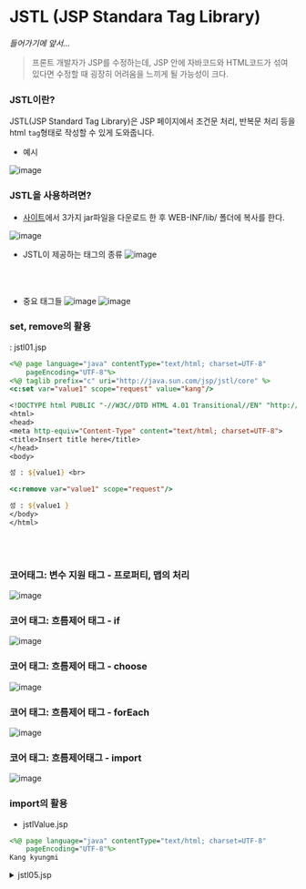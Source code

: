 JSTL (JSP Standara Tag Library)
==
*들어가기에 앞서…*
> 프론트 개발자가 JSP를 수정하는데, JSP 안에 자바코드와 HTML코드가 섞여 있다면 수정할 때 굉장히 어려움을 느끼게 될 가능성이 크다.

### JSTL이란?
JSTL(JSP Standard Tag Library)은 JSP 페이지에서 조건문 처리, 반복문 처리 등을 html `tag`형태로 작성할 수 있게 도와줍니다.
- 예시

![image](https://cphinf.pstatic.net/mooc/20180130_149/1517289583487Ac0YJ_PNG/2_6_2_jstl.PNG)

### JSTL을 사용하려면?
- [사이트](http://tomcat.apache.org/download-taglibs.cgi)에서 3가지 jar파일을 다운로드 한 후 WEB-INF/lib/ 폴더에 복사를 한다.

![image](https://cphinf.pstatic.net/mooc/20180130_248/1517289861733CmzUv_PNG/2_6_2_jstl_.PNG)

- JSTL이 제공하는 태그의 종류
![image](https://cphinf.pstatic.net/mooc/20180130_273/1517290494334HrB7S_PNG/2_6_2_jstl___.PNG)

<br>
<br>

- 중요 태그들
![image](https://user-images.githubusercontent.com/22065527/116867818-ae7d4480-ac48-11eb-8581-0e97950aa9a3.png)
![image](https://user-images.githubusercontent.com/22065527/116867909-c9e84f80-ac48-11eb-805c-d426bb88e63d.png)

### set, remove의 활용
: jstl01.jsp
```jsp
<%@ page language="java" contentType="text/html; charset=UTF-8"
    pageEncoding="UTF-8"%>
<%@ taglib prefix="c" uri="http://java.sun.com/jsp/jstl/core" %> 
<c:set var="value1" scope="request" value="kang"/>

<!DOCTYPE html PUBLIC "-//W3C//DTD HTML 4.01 Transitional//EN" "http://www.w3.org/TR/html4/loose.dtd">
<html>
<head>
<meta http-equiv="Content-Type" content="text/html; charset=UTF-8">
<title>Insert title here</title>
</head>
<body>

성 : ${value1} <br>

<c:remove var="value1" scope="request"/>

성 : ${value1 }
</body>
</html>
```
<br>
<br>

### 코어태그: 변수 지원 태그 - 프로퍼티, 맵의 처리

![image](https://cphinf.pstatic.net/mooc/20180226_103/1519633640114VKW2d_PNG/2.png)

### 코어 태그: 흐름제어 태그 - if

![image](https://cphinf.pstatic.net/mooc/20180226_83/1519633710402BlJ2W_PNG/3.png)

### 코어 태그: 흐름제어 태그 - choose

![image](https://user-images.githubusercontent.com/22065527/116869478-c73b2980-ac4b-11eb-8466-838513dbd095.png)

### 코어 태그: 흐름제어 태그 - forEach

![image](https://cphinf.pstatic.net/mooc/20180130_218/1517292735244tmWgM_PNG/2_6_2__forEach.PNG)

### 코어 태그: 흐름제어태그 - import

![image](https://cphinf.pstatic.net/mooc/20180130_93/1517293018908uGgzT_PNG/2_6_2__import.PNG)

### import의 활용
- jstlValue.jsp

```jsp
<%@ page language="java" contentType="text/html; charset=UTF-8"
    pageEncoding="UTF-8"%>
Kang kyungmi
```

<details>
<summary>jstl05.jsp</summary>
<div markdown="1">
    
    
    
```jsp
<%@ page language="java" contentType="text/html; charset=UTF-8"
    pageEncoding="UTF-8"%>
<%@ taglib prefix="c" uri="http://java.sun.com/jsp/jstl/core" %> 
<%@ page import="java.util.*" %>
<c:import url="http://localhost:8080/webapp/jstlValue.jsp" var="urlValue" scope="request"></c:import>

<!DOCTYPE html PUBLIC "-//W3C//DTD HTML 4.01 Transitional//EN" "http://www.w3.org/TR/html4/loose.dtd">
<html>
<head>
<meta http-equiv="Content-Type" content="text/html; charset=UTF-8">
<title>Insert title here</title>
</head>
<body>
읽어들인 값 : ${urlValue}
</body>
</html>
```
</div>
</details>
